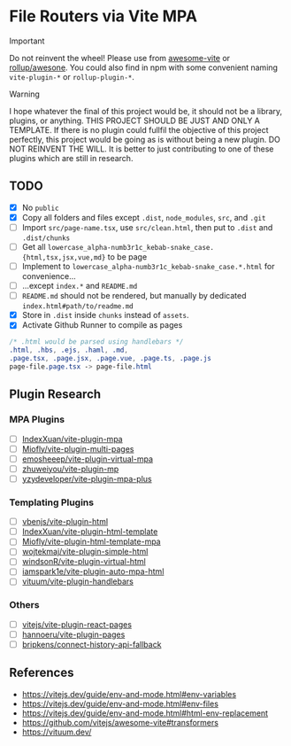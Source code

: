 # File Routers via Vite MPA

> [!IMPORTANT]
> Do not reinvent the wheel! Please use from [awesome-vite](https://github.com/vitejs/awesome-vite) or [rollup/awesone](https://github.com/rollup/awesome).
> You could also find in npm with some convenient naming `vite-plugin-*` or `rollup-plugin-*`.

> [!WARNING]  
> I hope whatever the final of this project would be, it should not be a library, plugins, or anything. THIS PROJECT SHOULD BE JUST 
> AND ONLY A TEMPLATE. If there is no plugin could fullfil the objective of this project perfectly, this project would be going as
> is without being a new plugin. DO NOT REINVENT THE WILL. It is better to just contributing to one of these plugins which are still
> in research. 

## TODO
- [x] No `public`
- [x] Copy all folders and files except `.dist`, `node_modules`, `src`,  and `.git`
- [ ] Import `src/page-name.tsx`, use `src/clean.html`, then put to `.dist` and `.dist/chunks`
- [ ] Get all `lowercase_alpha-numb3r1c_kebab-snake_case.{html,tsx,jsx,vue,md}` to be page
- [ ] Implement to `lowercase_alpha-numb3r1c_kebab-snake_case.*.html` for convenience...
- [ ] ...except `index.*` and `README.md`
- [ ] `README.md` should not be rendered, but manually by dedicated `index.html#path/to/readme.md`
- [x] Store in `.dist` inside `chunks` instead of `assets`.
- [x] Activate Github Runner to compile as pages

```css
/* .html would be parsed using handlebars */
.html, .hbs, .ejs, .haml, .md,
.page.tsx, .page.jsx, .page.vue, .page.ts, .page.js
page-file.page.tsx -> page-file.html
```

## Plugin Research

### MPA Plugins
- [ ] [IndexXuan/vite-plugin-mpa](https://github.com/IndexXuan/vite-plugin-mpa)
- [ ] [Miofly/vite-plugin-multi-pages](https://github.com/Miofly/vite-plugin-multi-pages)
- [ ] [emosheeep/vite-plugin-virtual-mpa](https://github.com/emosheeep/vite-plugin-virtual-mpa)
- [ ] [zhuweiyou/vite-plugin-mp](https://github.com/zhuweiyou/vite-plugin-mp)
- [ ] [yzydeveloper/vite-plugin-mpa-plus](https://github.com/yzydeveloper/vite-plugin-mpa-plus)

### Templating Plugins
- [ ] [vbenjs/vite-plugin-html](https://github.com/vbenjs/vite-plugin-html)
- [ ] [IndexXuan/vite-plugin-html-template](https://github.com/IndexXuan/vite-plugin-html-template)
- [ ] [Miofly/vite-plugin-html-template-mpa](https://github.com/Miofly/vite-plugin-html-template-mpa)
- [ ] [wojtekmaj/vite-plugin-simple-html](https://github.com/wojtekmaj/vite-plugin-simple-html)
- [ ] [windsonR/vite-plugin-virtual-html](https://github.com/windsonR/vite-plugin-virtual-html)
- [ ] [iamspark1e/vite-plugin-auto-mpa-html](https://github.com/iamspark1e/vite-plugin-auto-mpa-html)
- [ ] [vituum/vite-plugin-handlebars](https://github.com/vituum/vite-plugin-handlebars)

### Others
- [ ] [vitejs/vite-plugin-react-pages](https://github.com/vitejs/vite-plugin-react-pages)
- [ ] [hannoeru/vite-plugin-pages](https://github.com/hannoeru/vite-plugin-pages)
- [ ] [bripkens/connect-history-api-fallback](https://github.com/bripkens/connect-history-api-fallback)

## References

- https://vitejs.dev/guide/env-and-mode.html#env-variables
- https://vitejs.dev/guide/env-and-mode.html#env-files
- https://vitejs.dev/guide/env-and-mode.html#html-env-replacement
- https://github.com/vitejs/awesome-vite#transformers
- https://vituum.dev/